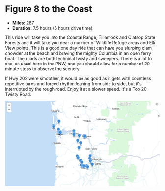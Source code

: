 # Figure 8 to the Coast

- **Miles:** 287
- **Duration:** 7.5 hours (6 hours drive time)

This ride will take you into the Coastal Range, Tillamook and Clatsop State
Forests and it will take you near a number of Wildlife Refuge areas and Elk
View points. This is a good one day ride that can have you slurping clam
chowder at the beach and braving the mighty Columbia in an open ferry boat. The
roads are both technical twisty and sweepers. There is a lot to see, as usual
here in the PNW, and you should allow for a number of 20 minute stops to
observe the scenery.

If Hwy 202 were smoother, it would be as good as it gets with countless
repetitive turns and forced rhythm leaning from side to side, but it's
interrupted by the rough road. Enjoy it at a slower speed. It's a Top 20 Twisty
Road.

[![](route.png)](route.json)
